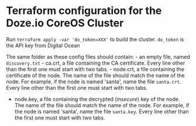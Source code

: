 # Terraform configuration for the Doze.io CoreOS Cluster

Run `terraform apply -var 'do_token=XXX'` to build the cluster. `do_token` is the API key from Digital Ocean

The same folder as these config files should contain:
    - an empty file, named `discovery.txt`
    - ca.crt, a file containing the CA certificate. Every line other than the first one must start with two tabs.
    - node.crt, a file containing the certificate of the node. The name of the file should match the name of the node. For example, if the node is named 'santa', name the file `santa.crt`. Every line other than the first one must start with two tabs.
   - node.key, a file containing the decrypted (*insecure*) key of the node. The name of the file should match the name of the node. For example, if the node is named 'santa', name the file `santa.key`. Every line other than the first one must start with two tabs.

